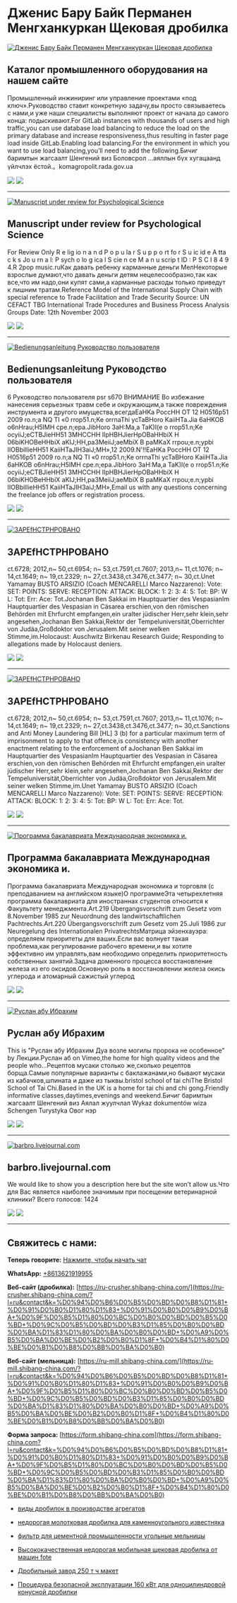 # Дженис Бару Байк Перманен Менгханкуркан Щековая дробилка

<a href="https://swt.shibang-china.com/?l=ru&img&k=%D0%94%D0%B6%D0%B5%D0%BD%D0%B8%D1%81+%D0%91%D0%B0%D1%80%D1%83+%D0%91%D0%B0%D0%B9%D0%BA+%D0%9F%D0%B5%D1%80%D0%BC%D0%B0%D0%BD%D0%B5%D0%BD+%D0%9C%D0%B5%D0%BD%D0%B3%D1%85%D0%B0%D0%BD%D0%BA%D1%83%D1%80%D0%BA%D0%B0%D0%BD+%D0%A9%D0%B5%D0%BA%D0%BE%D0%B2%D0%B0%D1%8F+%D0%B4%D1%80%D0%BE%D0%B1%D0%B8%D0%BB%D0%BA%D0%B0" target="_blank">![Дженис Бару Байк Перманен Менгханкуркан Щековая дробилка](http://static.shibang-china.com/all-800x300/486.jpg)</a>

## Каталог промышленного оборудования на нашем сайте
Промышленный инжиниринг или управление проектами &#171;под ключ&#187;.Руководство ставит конкретную задачу,вы просто связываетесь с нами,и уже наши специалисты выполняют проект от начала до самого конца: подыскивают.For GitLab instances with thousands of users and high traffic,you can use database load balancing to reduce the load on the primary database and increase responsiveness,thus resulting in faster page load inside GitLab.Enabling load balancing.For the environment in which you want to use load balancing,you’ll need to add the following.Бичиг баримтын жагсаалт Шенгений виз Боловсрол …аяллын бүх хугацаанд үйлчлэх ёстой.。komagropolit.rada.gov.ua


<a href="https://whatsapp.shibangsoft.com/WhatsApp.php" target="_blank" title="WhatsApp">![](http://static.shibang-china.com/icon/whatsapp.png)</a> <a href="https://swt.shibang-china.com/?l=ru&icon&k=%D0%94%D0%B6%D0%B5%D0%BD%D0%B8%D1%81+%D0%91%D0%B0%D1%80%D1%83+%D0%91%D0%B0%D0%B9%D0%BA+%D0%9F%D0%B5%D1%80%D0%BC%D0%B0%D0%BD%D0%B5%D0%BD+%D0%9C%D0%B5%D0%BD%D0%B3%D1%85%D0%B0%D0%BD%D0%BA%D1%83%D1%80%D0%BA%D0%B0%D0%BD+%D0%A9%D0%B5%D0%BA%D0%BE%D0%B2%D0%B0%D1%8F+%D0%B4%D1%80%D0%BE%D0%B1%D0%B8%D0%BB%D0%BA%D0%B0" target="_blank">![](http://static.shibang-china.com/icon/chat-ru.png)</a>

---

<a href="https://swt.shibang-china.com/?l=ru&img&k=%D0%94%D0%B6%D0%B5%D0%BD%D0%B8%D1%81+%D0%91%D0%B0%D1%80%D1%83+%D0%91%D0%B0%D0%B9%D0%BA+%D0%9F%D0%B5%D1%80%D0%BC%D0%B0%D0%BD%D0%B5%D0%BD+%D0%9C%D0%B5%D0%BD%D0%B3%D1%85%D0%B0%D0%BD%D0%BA%D1%83%D1%80%D0%BA%D0%B0%D0%BD+%D0%A9%D0%B5%D0%BA%D0%BE%D0%B2%D0%B0%D1%8F+%D0%B4%D1%80%D0%BE%D0%B1%D0%B8%D0%BB%D0%BA%D0%B0" target="_blank">![Manuscript under review for Psychological Science](http://static.shibang-china.com/all-800x300/743.jpg)</a>

## Manuscript under review for Psychological Science
For Review Only R e lig io n a n d P o p u la r S u p p o rt fo r S u ic id e A tta c k s Jo u rn a l: P sych o lo g ica l S cie n ce M a n u scrip t ID : P S C I 8 4 9 4.R 2pop music.ruКак давать ребенку карманные деньги МелНекоторые взрослые думают,что давать деньги детям нецелесообразно,так как все,что им надо,они купят сами,а карманные расходы только приведут к лишним тратам.Reference Model of the International Supply Chain with special reference to Trade Facilitation and Trade Security Source: UN CEFACT TBG International Trade Procedures and Business Process Analysis Groups Date: 12th November 2003


<a href="https://whatsapp.shibangsoft.com/WhatsApp.php" target="_blank" title="WhatsApp">![](http://static.shibang-china.com/icon/whatsapp.png)</a> <a href="https://swt.shibang-china.com/?l=ru&icon&k=%D0%94%D0%B6%D0%B5%D0%BD%D0%B8%D1%81+%D0%91%D0%B0%D1%80%D1%83+%D0%91%D0%B0%D0%B9%D0%BA+%D0%9F%D0%B5%D1%80%D0%BC%D0%B0%D0%BD%D0%B5%D0%BD+%D0%9C%D0%B5%D0%BD%D0%B3%D1%85%D0%B0%D0%BD%D0%BA%D1%83%D1%80%D0%BA%D0%B0%D0%BD+%D0%A9%D0%B5%D0%BA%D0%BE%D0%B2%D0%B0%D1%8F+%D0%B4%D1%80%D0%BE%D0%B1%D0%B8%D0%BB%D0%BA%D0%B0" target="_blank">![](http://static.shibang-china.com/icon/chat-ru.png)</a>

---

<a href="https://swt.shibang-china.com/?l=ru&img&k=%D0%94%D0%B6%D0%B5%D0%BD%D0%B8%D1%81+%D0%91%D0%B0%D1%80%D1%83+%D0%91%D0%B0%D0%B9%D0%BA+%D0%9F%D0%B5%D1%80%D0%BC%D0%B0%D0%BD%D0%B5%D0%BD+%D0%9C%D0%B5%D0%BD%D0%B3%D1%85%D0%B0%D0%BD%D0%BA%D1%83%D1%80%D0%BA%D0%B0%D0%BD+%D0%A9%D0%B5%D0%BA%D0%BE%D0%B2%D0%B0%D1%8F+%D0%B4%D1%80%D0%BE%D0%B1%D0%B8%D0%BB%D0%BA%D0%B0" target="_blank">![Bedienungsanleitung Руководство пользователя](http://static.shibang-china.com/all-800x300/1392.jpg)</a>

## Bedienungsanleitung Руководство пользователя
6 Руководство пользователя psr s670 ВНИМАНИЕ Во избежание нанесения серьезных травм себе и окружающим,а также повреждения инструмента и другого имущества,всегдаEaHKa PoccHH OT 12 H0516p51 2009 ro.n;a NQ TI &#171;0 rrop51.n;Ke orrnaThi ycTaBHoro KaiiHTa.Jia 6aHKOB o6nHrau;H5IMH cpe.n;epa.JibHoro 3aH:Ma,a TaK)I(e o rrop51.n;Ke ocyiiJ;eCTBJieHH51 3MHCCHH IIpHBHJierHpOBaHHbiX H 06biKHOBeHHbiX aKIJ;HH,pa3MeiiJ;aeMbiX B paMKaX rrpou;e.n;ypbi IIOBbillieHH51 KaiiHTaJIH3aiJ;MH&#187;,12 2009.N'!!EaHKa PoccHH OT 12 H0516p51 2009 ro.n;a NQ TI &#171;0 rrop51.n;Ke orrnaThi ycTaBHoro KaiiHTa.Jia 6aHKOB o6nHrau;H5IMH cpe.n;epa.JibHoro 3aH:Ma,a TaK)I(e o rrop51.n;Ke ocyiiJ;eCTBJieHH51 3MHCCHH IIpHBHJierHpOBaHHbiX H 06biKHOBeHHbiX aKIJ;HH,pa3MeiiJ;aeMbiX B paMKaX rrpou;e.n;ypbi IIOBbillieHH51 KaiiHTaJIH3aiJ;MH&#187;,Email us with any questions concerning the freelance job offers or registration process.


<a href="https://whatsapp.shibangsoft.com/WhatsApp.php" target="_blank" title="WhatsApp">![](http://static.shibang-china.com/icon/whatsapp.png)</a> <a href="https://swt.shibang-china.com/?l=ru&icon&k=%D0%94%D0%B6%D0%B5%D0%BD%D0%B8%D1%81+%D0%91%D0%B0%D1%80%D1%83+%D0%91%D0%B0%D0%B9%D0%BA+%D0%9F%D0%B5%D1%80%D0%BC%D0%B0%D0%BD%D0%B5%D0%BD+%D0%9C%D0%B5%D0%BD%D0%B3%D1%85%D0%B0%D0%BD%D0%BA%D1%83%D1%80%D0%BA%D0%B0%D0%BD+%D0%A9%D0%B5%D0%BA%D0%BE%D0%B2%D0%B0%D1%8F+%D0%B4%D1%80%D0%BE%D0%B1%D0%B8%D0%BB%D0%BA%D0%B0" target="_blank">![](http://static.shibang-china.com/icon/chat-ru.png)</a>

---

<a href="https://swt.shibang-china.com/?l=ru&img&k=%D0%94%D0%B6%D0%B5%D0%BD%D0%B8%D1%81+%D0%91%D0%B0%D1%80%D1%83+%D0%91%D0%B0%D0%B9%D0%BA+%D0%9F%D0%B5%D1%80%D0%BC%D0%B0%D0%BD%D0%B5%D0%BD+%D0%9C%D0%B5%D0%BD%D0%B3%D1%85%D0%B0%D0%BD%D0%BA%D1%83%D1%80%D0%BA%D0%B0%D0%BD+%D0%A9%D0%B5%D0%BA%D0%BE%D0%B2%D0%B0%D1%8F+%D0%B4%D1%80%D0%BE%D0%B1%D0%B8%D0%BB%D0%BA%D0%B0" target="_blank">![3APEfHCTPHPOBAHO](http://static.shibang-china.com/all-800x300/472.jpg)</a>

## 3APEfHCTPHPOBAHO
ct.6728; 2012,n~ 50,ct.6954; n~ 53,ct.7591,ct.7607; 2013,n~ 11,ct.1076; n~ 14,ct.1649; n~ 19,ct.2329; n~ 27,ct.3438,ct.3476,ct.3477; n~ 30,ct.Unet Yamamay BUSTO ARSIZIO (Coach MENCARELLI Marco Nazzareno): Vote: SET: POINTS: SERVE: RECEPTION: ATTACK: BLOCK: 1: 2: 3: 4: 5: Tot: BP: W L: Tot: Err: Ace: Tot.Jochanan Ben Sakkai im Hauptquartier des VespasianIm Hauptquartier des Vespasian in C&#228;sarea erschien,von den r&#246;mischen Beh&#246;rden mit Ehrfurcht empfangen,ein uralter j&#252;discher Herr,sehr klein,sehr angesehen,Jochanan Ben Sakkai,Rektor der Tempeluniversit&#228;t,Oberrichter von Jud&#228;a,Gro&#223;doktor von Jerusalem.Mit seiner welken Stimme,im.Holocaust: Auschwitz Birkenau Research Guide; Responding to allegations made by Holocaust deniers.


<a href="https://whatsapp.shibangsoft.com/WhatsApp.php" target="_blank" title="WhatsApp">![](http://static.shibang-china.com/icon/whatsapp.png)</a> <a href="https://swt.shibang-china.com/?l=ru&icon&k=%D0%94%D0%B6%D0%B5%D0%BD%D0%B8%D1%81+%D0%91%D0%B0%D1%80%D1%83+%D0%91%D0%B0%D0%B9%D0%BA+%D0%9F%D0%B5%D1%80%D0%BC%D0%B0%D0%BD%D0%B5%D0%BD+%D0%9C%D0%B5%D0%BD%D0%B3%D1%85%D0%B0%D0%BD%D0%BA%D1%83%D1%80%D0%BA%D0%B0%D0%BD+%D0%A9%D0%B5%D0%BA%D0%BE%D0%B2%D0%B0%D1%8F+%D0%B4%D1%80%D0%BE%D0%B1%D0%B8%D0%BB%D0%BA%D0%B0" target="_blank">![](http://static.shibang-china.com/icon/chat-ru.png)</a>

---

<a href="https://swt.shibang-china.com/?l=ru&img&k=%D0%94%D0%B6%D0%B5%D0%BD%D0%B8%D1%81+%D0%91%D0%B0%D1%80%D1%83+%D0%91%D0%B0%D0%B9%D0%BA+%D0%9F%D0%B5%D1%80%D0%BC%D0%B0%D0%BD%D0%B5%D0%BD+%D0%9C%D0%B5%D0%BD%D0%B3%D1%85%D0%B0%D0%BD%D0%BA%D1%83%D1%80%D0%BA%D0%B0%D0%BD+%D0%A9%D0%B5%D0%BA%D0%BE%D0%B2%D0%B0%D1%8F+%D0%B4%D1%80%D0%BE%D0%B1%D0%B8%D0%BB%D0%BA%D0%B0" target="_blank">![3APEfHCTPHPOBAHO](http://static.shibang-china.com/all-800x300/1258.jpg)</a>

## 3APEfHCTPHPOBAHO
ct.6728; 2012,n~ 50,ct.6954; n~ 53,ct.7591,ct.7607; 2013,n~ 11,ct.1076; n~ 14,ct.1649; n~ 19,ct.2329; n~ 27,ct.3438,ct.3476,ct.3477; n~ 30,ct.Sanctions and Anti Money Laundering Bill [HL] 3 (b) for a particular maximum term of imprisonment to apply to that offence,is consistency with another enactment relating to the enforcement of aJochanan Ben Sakkai im Hauptquartier des VespasianIm Hauptquartier des Vespasian in C&#228;sarea erschien,von den r&#246;mischen Beh&#246;rden mit Ehrfurcht empfangen,ein uralter j&#252;discher Herr,sehr klein,sehr angesehen,Jochanan Ben Sakkai,Rektor der Tempeluniversit&#228;t,Oberrichter von Jud&#228;a,Gro&#223;doktor von Jerusalem.Mit seiner welken Stimme,im.Unet Yamamay BUSTO ARSIZIO (Coach MENCARELLI Marco Nazzareno): Vote: SET: POINTS: SERVE: RECEPTION: ATTACK: BLOCK: 1: 2: 3: 4: 5: Tot: BP: W L: Tot: Err: Ace: Tot.


<a href="https://whatsapp.shibangsoft.com/WhatsApp.php" target="_blank" title="WhatsApp">![](http://static.shibang-china.com/icon/whatsapp.png)</a> <a href="https://swt.shibang-china.com/?l=ru&icon&k=%D0%94%D0%B6%D0%B5%D0%BD%D0%B8%D1%81+%D0%91%D0%B0%D1%80%D1%83+%D0%91%D0%B0%D0%B9%D0%BA+%D0%9F%D0%B5%D1%80%D0%BC%D0%B0%D0%BD%D0%B5%D0%BD+%D0%9C%D0%B5%D0%BD%D0%B3%D1%85%D0%B0%D0%BD%D0%BA%D1%83%D1%80%D0%BA%D0%B0%D0%BD+%D0%A9%D0%B5%D0%BA%D0%BE%D0%B2%D0%B0%D1%8F+%D0%B4%D1%80%D0%BE%D0%B1%D0%B8%D0%BB%D0%BA%D0%B0" target="_blank">![](http://static.shibang-china.com/icon/chat-ru.png)</a>

---

<a href="https://swt.shibang-china.com/?l=ru&img&k=%D0%94%D0%B6%D0%B5%D0%BD%D0%B8%D1%81+%D0%91%D0%B0%D1%80%D1%83+%D0%91%D0%B0%D0%B9%D0%BA+%D0%9F%D0%B5%D1%80%D0%BC%D0%B0%D0%BD%D0%B5%D0%BD+%D0%9C%D0%B5%D0%BD%D0%B3%D1%85%D0%B0%D0%BD%D0%BA%D1%83%D1%80%D0%BA%D0%B0%D0%BD+%D0%A9%D0%B5%D0%BA%D0%BE%D0%B2%D0%B0%D1%8F+%D0%B4%D1%80%D0%BE%D0%B1%D0%B8%D0%BB%D0%BA%D0%B0" target="_blank">![Программа бакалавриата Международная экономика и.](http://static.shibang-china.com/all-800x300/902.jpg)</a>

## Программа бакалавриата Международная экономика и.
Программа бакалавриата Международная экономика и торговля (с преподаванием на английском языке)О программеЭта четырехлетняя программа бакалавриата для иностраннах студентов относится к Факультету менеджмента.Art.219 &#220;bergangsvorschrift zum Gesetz vom 8.November 1985 zur Neuordnung des landwirtschaftlichen Pachtrechts.Art.220 &#220;bergangsvorschrift zum Gesetz vom 25.Juli 1986 zur Neuregelung des Internationalen PrivatrechtsМатрица эйзенхауэра: определяем приоритеты для ваших.Если вас волнует такая проблема,как регулирование рабочего времени,и вы хотите эффективно им управлять,вам необходимо определить приоритетность собственных занятий.Задача доменного процесса восстановление железа из его оксидов.Основную роль в восстановлении железа окись углерода и атомарный сажистый углерод


<a href="https://whatsapp.shibangsoft.com/WhatsApp.php" target="_blank" title="WhatsApp">![](http://static.shibang-china.com/icon/whatsapp.png)</a> <a href="https://swt.shibang-china.com/?l=ru&icon&k=%D0%94%D0%B6%D0%B5%D0%BD%D0%B8%D1%81+%D0%91%D0%B0%D1%80%D1%83+%D0%91%D0%B0%D0%B9%D0%BA+%D0%9F%D0%B5%D1%80%D0%BC%D0%B0%D0%BD%D0%B5%D0%BD+%D0%9C%D0%B5%D0%BD%D0%B3%D1%85%D0%B0%D0%BD%D0%BA%D1%83%D1%80%D0%BA%D0%B0%D0%BD+%D0%A9%D0%B5%D0%BA%D0%BE%D0%B2%D0%B0%D1%8F+%D0%B4%D1%80%D0%BE%D0%B1%D0%B8%D0%BB%D0%BA%D0%B0" target="_blank">![](http://static.shibang-china.com/icon/chat-ru.png)</a>

---

<a href="https://swt.shibang-china.com/?l=ru&img&k=%D0%94%D0%B6%D0%B5%D0%BD%D0%B8%D1%81+%D0%91%D0%B0%D1%80%D1%83+%D0%91%D0%B0%D0%B9%D0%BA+%D0%9F%D0%B5%D1%80%D0%BC%D0%B0%D0%BD%D0%B5%D0%BD+%D0%9C%D0%B5%D0%BD%D0%B3%D1%85%D0%B0%D0%BD%D0%BA%D1%83%D1%80%D0%BA%D0%B0%D0%BD+%D0%A9%D0%B5%D0%BA%D0%BE%D0%B2%D0%B0%D1%8F+%D0%B4%D1%80%D0%BE%D0%B1%D0%B8%D0%BB%D0%BA%D0%B0" target="_blank">![Руслан абу Ибрахим](http://static.shibang-china.com/all-800x300/1446.jpg)</a>

## Руслан абу Ибрахим
This is &quot;Руслан абу Ибрахим Дуа возле могилы пророка не особенное&quot; by Лекции.Руслан аб on Vimeo,the home for high quality videos and the people who…Рецептов мусаки столько же,сколько рецептов борща.Самые популярные варианты с баклажанами,но бывают мусаки из кабачков,шпината и даже из тыквы.bristol school of tai chiThe Bristol School of Tai Chi.Based in the UK is a home for tai chi and chi gong.Friendly informative classes,daytimes,evenings and weekend.Бичиг баримтын жагсаалт Шенгений виз Аялал жуулчлал Wykaz dokument&#243;w wiza Schengen Turystyka Овог нэр


<a href="https://whatsapp.shibangsoft.com/WhatsApp.php" target="_blank" title="WhatsApp">![](http://static.shibang-china.com/icon/whatsapp.png)</a> <a href="https://swt.shibang-china.com/?l=ru&icon&k=%D0%94%D0%B6%D0%B5%D0%BD%D0%B8%D1%81+%D0%91%D0%B0%D1%80%D1%83+%D0%91%D0%B0%D0%B9%D0%BA+%D0%9F%D0%B5%D1%80%D0%BC%D0%B0%D0%BD%D0%B5%D0%BD+%D0%9C%D0%B5%D0%BD%D0%B3%D1%85%D0%B0%D0%BD%D0%BA%D1%83%D1%80%D0%BA%D0%B0%D0%BD+%D0%A9%D0%B5%D0%BA%D0%BE%D0%B2%D0%B0%D1%8F+%D0%B4%D1%80%D0%BE%D0%B1%D0%B8%D0%BB%D0%BA%D0%B0" target="_blank">![](http://static.shibang-china.com/icon/chat-ru.png)</a>

---

<a href="https://swt.shibang-china.com/?l=ru&img&k=%D0%94%D0%B6%D0%B5%D0%BD%D0%B8%D1%81+%D0%91%D0%B0%D1%80%D1%83+%D0%91%D0%B0%D0%B9%D0%BA+%D0%9F%D0%B5%D1%80%D0%BC%D0%B0%D0%BD%D0%B5%D0%BD+%D0%9C%D0%B5%D0%BD%D0%B3%D1%85%D0%B0%D0%BD%D0%BA%D1%83%D1%80%D0%BA%D0%B0%D0%BD+%D0%A9%D0%B5%D0%BA%D0%BE%D0%B2%D0%B0%D1%8F+%D0%B4%D1%80%D0%BE%D0%B1%D0%B8%D0%BB%D0%BA%D0%B0" target="_blank">![barbro.livejournal.com](http://static.shibang-china.com/all-800x300/1317.jpg)</a>

## barbro.livejournal.com
We would like to show you a description here but the site won’t allow us.Что для Вас является наиболее значимым при посещении ветеринарной клиники? Всего голосов: 1424

<a href="https://whatsapp.shibangsoft.com/WhatsApp.php" target="_blank" title="WhatsApp">![](http://static.shibang-china.com/icon/whatsapp.png)</a> <a href="https://swt.shibang-china.com/?l=ru&icon&k=%D0%94%D0%B6%D0%B5%D0%BD%D0%B8%D1%81+%D0%91%D0%B0%D1%80%D1%83+%D0%91%D0%B0%D0%B9%D0%BA+%D0%9F%D0%B5%D1%80%D0%BC%D0%B0%D0%BD%D0%B5%D0%BD+%D0%9C%D0%B5%D0%BD%D0%B3%D1%85%D0%B0%D0%BD%D0%BA%D1%83%D1%80%D0%BA%D0%B0%D0%BD+%D0%A9%D0%B5%D0%BA%D0%BE%D0%B2%D0%B0%D1%8F+%D0%B4%D1%80%D0%BE%D0%B1%D0%B8%D0%BB%D0%BA%D0%B0" target="_blank">![](http://static.shibang-china.com/icon/chat-ru.png)</a>

---
## Свяжитесь с нами:

**Теперь говорите:** [Нажмите, чтобы начать чат](https://swt.shibang-china.com?l=ru&contact&k=%D0%94%D0%B6%D0%B5%D0%BD%D0%B8%D1%81+%D0%91%D0%B0%D1%80%D1%83+%D0%91%D0%B0%D0%B9%D0%BA+%D0%9F%D0%B5%D1%80%D0%BC%D0%B0%D0%BD%D0%B5%D0%BD+%D0%9C%D0%B5%D0%BD%D0%B3%D1%85%D0%B0%D0%BD%D0%BA%D1%83%D1%80%D0%BA%D0%B0%D0%BD+%D0%A9%D0%B5%D0%BA%D0%BE%D0%B2%D0%B0%D1%8F+%D0%B4%D1%80%D0%BE%D0%B1%D0%B8%D0%BB%D0%BA%D0%B0)

**WhatsApp:**  [+8613621919955](https://whatsapp.shibangsoft.com/WhatsApp.php)

**Веб-сайт (дробилка):** [https://ru-crusher.shibang-china.com/](https://ru-crusher.shibang-china.com/?l=ru&contact&k=%D0%94%D0%B6%D0%B5%D0%BD%D0%B8%D1%81+%D0%91%D0%B0%D1%80%D1%83+%D0%91%D0%B0%D0%B9%D0%BA+%D0%9F%D0%B5%D1%80%D0%BC%D0%B0%D0%BD%D0%B5%D0%BD+%D0%9C%D0%B5%D0%BD%D0%B3%D1%85%D0%B0%D0%BD%D0%BA%D1%83%D1%80%D0%BA%D0%B0%D0%BD+%D0%A9%D0%B5%D0%BA%D0%BE%D0%B2%D0%B0%D1%8F+%D0%B4%D1%80%D0%BE%D0%B1%D0%B8%D0%BB%D0%BA%D0%B0)

**Веб-сайт (мельница):** [https://ru-mill.shibang-china.com/](https://ru-mill.shibang-china.com/?l=ru&contact&k=%D0%94%D0%B6%D0%B5%D0%BD%D0%B8%D1%81+%D0%91%D0%B0%D1%80%D1%83+%D0%91%D0%B0%D0%B9%D0%BA+%D0%9F%D0%B5%D1%80%D0%BC%D0%B0%D0%BD%D0%B5%D0%BD+%D0%9C%D0%B5%D0%BD%D0%B3%D1%85%D0%B0%D0%BD%D0%BA%D1%83%D1%80%D0%BA%D0%B0%D0%BD+%D0%A9%D0%B5%D0%BA%D0%BE%D0%B2%D0%B0%D1%8F+%D0%B4%D1%80%D0%BE%D0%B1%D0%B8%D0%BB%D0%BA%D0%B0)

**Форма запроса:** [https://form.shibang-china.com](https://form.shibang-china.com?l=ru&contact&k=%D0%94%D0%B6%D0%B5%D0%BD%D0%B8%D1%81+%D0%91%D0%B0%D1%80%D1%83+%D0%91%D0%B0%D0%B9%D0%BA+%D0%9F%D0%B5%D1%80%D0%BC%D0%B0%D0%BD%D0%B5%D0%BD+%D0%9C%D0%B5%D0%BD%D0%B3%D1%85%D0%B0%D0%BD%D0%BA%D1%83%D1%80%D0%BA%D0%B0%D0%BD+%D0%A9%D0%B5%D0%BA%D0%BE%D0%B2%D0%B0%D1%8F+%D0%B4%D1%80%D0%BE%D0%B1%D0%B8%D0%BB%D0%BA%D0%B0)

* [виды дробилок в производстве агрегатов](../123/%D0%B2%D0%B8%D0%B4%D1%8B%20%D0%B4%D1%80%D0%BE%D0%B1%D0%B8%D0%BB%D0%BE%D0%BA%20%D0%B2%20%D0%BF%D1%80%D0%BE%D0%B8%D0%B7%D0%B2%D0%BE%D0%B4%D1%81%D1%82%D0%B2%D0%B5%20%D0%B0%D0%B3%D1%80%D0%B5%D0%B3%D0%B0%D1%82%D0%BE%D0%B2.md)

* [недорогая молотковая дробилка для каменноугольного известняка](../122/%D0%BD%D0%B5%D0%B4%D0%BE%D1%80%D0%BE%D0%B3%D0%B0%D1%8F%20%D0%BC%D0%BE%D0%BB%D0%BE%D1%82%D0%BA%D0%BE%D0%B2%D0%B0%D1%8F%20%D0%B4%D1%80%D0%BE%D0%B1%D0%B8%D0%BB%D0%BA%D0%B0%20%D0%B4%D0%BB%D1%8F%20%D0%BA%D0%B0%D0%BC%D0%B5%D0%BD%D0%BD%D0%BE%D1%83%D0%B3%D0%BE%D0%BB%D1%8C%D0%BD%D0%BE%D0%B3%D0%BE%20%D0%B8%D0%B7%D0%B2%D0%B5%D1%81%D1%82%D0%BD%D1%8F%D0%BA%D0%B0.md)

* [фильтр для цементной промышленности угольные мельницы](../121/%D1%84%D0%B8%D0%BB%D1%8C%D1%82%D1%80%20%D0%B4%D0%BB%D1%8F%20%D1%86%D0%B5%D0%BC%D0%B5%D0%BD%D1%82%D0%BD%D0%BE%D0%B9%20%D0%BF%D1%80%D0%BE%D0%BC%D1%8B%D1%88%D0%BB%D0%B5%D0%BD%D0%BD%D0%BE%D1%81%D1%82%D0%B8%20%D1%83%D0%B3%D0%BE%D0%BB%D1%8C%D0%BD%D1%8B%D0%B5%20%D0%BC%D0%B5%D0%BB%D1%8C%D0%BD%D0%B8%D1%86%D1%8B.md)

* [Высококачественная недорогая мобильная щековая дробилка от машин fote](../123/%D0%92%D1%8B%D1%81%D0%BE%D0%BA%D0%BE%D0%BA%D0%B0%D1%87%D0%B5%D1%81%D1%82%D0%B2%D0%B5%D0%BD%D0%BD%D0%B0%D1%8F%20%D0%BD%D0%B5%D0%B4%D0%BE%D1%80%D0%BE%D0%B3%D0%B0%D1%8F%20%D0%BC%D0%BE%D0%B1%D0%B8%D0%BB%D1%8C%D0%BD%D0%B0%D1%8F%20%D1%89%D0%B5%D0%BA%D0%BE%D0%B2%D0%B0%D1%8F%20%D0%B4%D1%80%D0%BE%D0%B1%D0%B8%D0%BB%D0%BA%D0%B0%20%D0%BE%D1%82%20%D0%BC%D0%B0%D1%88%D0%B8%D0%BD%20fote.md)

* [Дробильный завод 250 т  ч макет](../122/%D0%94%D1%80%D0%BE%D0%B1%D0%B8%D0%BB%D1%8C%D0%BD%D1%8B%D0%B9%20%D0%B7%D0%B0%D0%B2%D0%BE%D0%B4%20250%20%D1%82%20%20%D1%87%20%D0%BC%D0%B0%D0%BA%D0%B5%D1%82.md)

* [Процедура безопасной эксплуатации 160 кВт для одноцилиндровой конусной дробилки](../125/%D0%9F%D1%80%D0%BE%D1%86%D0%B5%D0%B4%D1%83%D1%80%D0%B0%20%D0%B1%D0%B5%D0%B7%D0%BE%D0%BF%D0%B0%D1%81%D0%BD%D0%BE%D0%B9%20%D1%8D%D0%BA%D1%81%D0%BF%D0%BB%D1%83%D0%B0%D1%82%D0%B0%D1%86%D0%B8%D0%B8%20160%20%D0%BA%D0%92%D1%82%20%D0%B4%D0%BB%D1%8F%20%D0%BE%D0%B4%D0%BD%D0%BE%D1%86%D0%B8%D0%BB%D0%B8%D0%BD%D0%B4%D1%80%D0%BE%D0%B2%D0%BE%D0%B9%20%D0%BA%D0%BE%D0%BD%D1%83%D1%81%D0%BD%D0%BE%D0%B9%20%D0%B4%D1%80%D0%BE%D0%B1%D0%B8%D0%BB%D0%BA%D0%B8.md)
